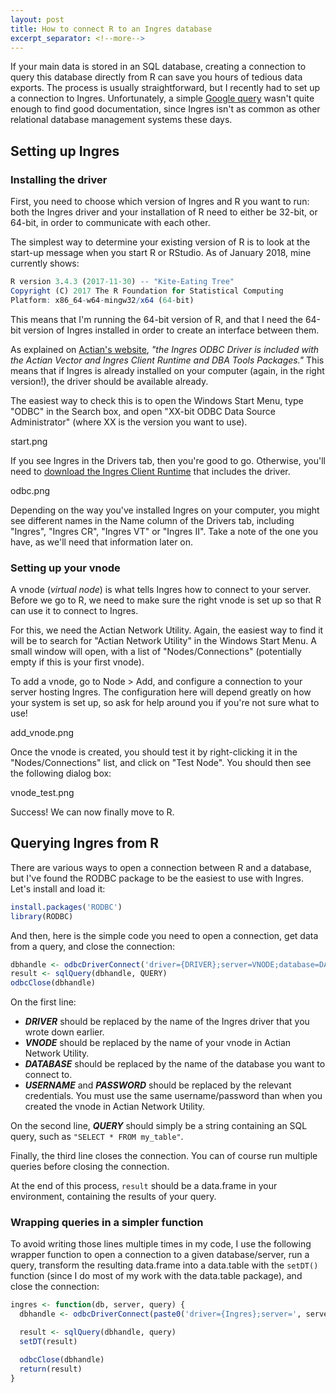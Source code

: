 ```yaml
---
layout: post
title: How to connect R to an Ingres database
excerpt_separator: <!--more-->
---
```


If your main data is stored in an SQL database, creating a connection to query this database directly from R can save you hours of tedious data exports. The process is usually straightforward, but I recently had to set up a connection to Ingres. Unfortunately, a simple [Google query](https://encrypted.google.com/search?hl=en&q=How%20to%20connect%20R%20to%20an%20Ingres%20database) wasn't quite enough to find good documentation, since Ingres isn't as common as other relational database management systems these days.

<!--more-->

## Setting up Ingres

### Installing the driver

First, you need to choose which version of Ingres and R you want to run: both the Ingres driver and your installation of R need to either be 32-bit, or 64-bit, in order to communicate with each other.

The simplest way to determine your existing version of R is to look at the start-up message when you start R or RStudio. As of January 2018, mine currently shows:

```r
R version 3.4.3 (2017-11-30) -- "Kite-Eating Tree"
Copyright (C) 2017 The R Foundation for Statistical Computing
Platform: x86_64-w64-mingw32/x64 (64-bit)
```

This means that I'm running the 64-bit version of R, and that I need the 64-bit version of Ingres installed in order to create an interface between them.

As explained on [Actian's website](http://esd.actian.com/product/drivers), *"the Ingres ODBC Driver is included with the Actian Vector and Ingres Client Runtime and DBA Tools Packages."* This means that if Ingres is already installed on your computer (again, in the right version!), the driver should be available already.

The easiest way to check this is to open the Windows Start Menu, type "ODBC" in the Search box, and open "XX-bit ODBC Data Source Administrator" (where XX is the version you want to use).

start.png

If you see Ingres in the Drivers tab, then you're good to go. Otherwise, you'll need to [download the Ingres Client Runtime](http://esd.actian.com/product/drivers) that includes the driver.

odbc.png

Depending on the way you've installed Ingres on your computer, you might see different names in the Name column of the Drivers tab, including "Ingres", "Ingres CR", "Ingres VT" or "Ingres II". Take a note of the one you have, as we'll need that information later on.


### Setting up your vnode

A vnode (*virtual node*) is what tells Ingres how to connect to your server. Before we go to R, we need to make sure the right vnode is set up so that R can use it to connect to Ingres.

For this, we need the Actian Network Utility. Again, the easiest way to find it will be to search for "Actian Network Utility" in the Windows Start Menu. A small window will open, with a list of "Nodes/Connections" (potentially empty if this is your first vnode).

To add a vnode, go to Node > Add, and configure a connection to your server hosting Ingres. The configuration here will depend greatly on how your system is set up, so ask for help around you if you're not sure what to use!

add_vnode.png

Once the vnode is created, you should test it by right-clicking it in the "Nodes/Connections" list, and click on "Test Node". You should then see the following dialog box:

vnode_test.png


Success! We can now finally move to R.


## Querying Ingres from R

There are various ways to open a connection between R and a database, but I've found the RODBC package to be the easiest to use with Ingres. Let's install and load it:

```r
install.packages('RODBC')
library(RODBC)
```

And then, here is the simple code you need to open a connection, get data from a query, and close the connection:

```r
dbhandle <- odbcDriverConnect('driver={DRIVER};server=VNODE;database=DATABASE;uid=USERNAME;pwd=PASSWORD'))
result <- sqlQuery(dbhandle, QUERY)
odbcClose(dbhandle)
```

On the first line:

* ***DRIVER*** should be replaced by the name of the Ingres driver that you wrote down earlier.
* ***VNODE*** should be replaced by the name of your vnode in Actian Network Utility.
* ***DATABASE*** should be replaced by the name of the database you want to connect to.
* ***USERNAME*** and ***PASSWORD*** should be replaced by the relevant credentials. You must use the same username/password than when you created the vnode in Actian Network Utility.

On the second line, ***QUERY*** should simply be a string containing an SQL query, such as `"SELECT * FROM my_table"`.

Finally, the third line closes the connection. You can of course run multiple queries before closing the connection.

At the end of this process, `result` should be a data.frame in your environment, containing the results of your query.


### Wrapping queries in a simpler function

To avoid writing those lines multiple times in my code, I use the following wrapper function to open a connection to a given database/server, run a query, transform the resulting data.frame into a data.table with the `setDT()` function (since I do most of my work with the data.table package), and close the connection:

```r
ingres <- function(db, server, query) {
  dbhandle <- odbcDriverConnect(paste0('driver={Ingres};server=', server, ';database=', db, ';uid=USERNAME;pwd=PASSWORD')) # Don't forget to replace USERNAME and PASSWORD here!

  result <- sqlQuery(dbhandle, query)
  setDT(result)

  odbcClose(dbhandle)
  return(result)
}
```

